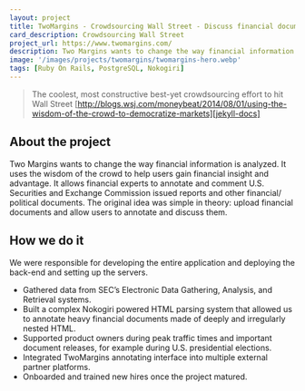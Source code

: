```yaml
---
layout: project
title: TwoMargins - Crowdsourcing Wall Street - Discuss financial documents
card_description: Crowdsourcing Wall Street
project_url: https://www.twomargins.com/
description: Two Margins wants to change the way financial information is analyzed. They use the wisdom of the crowd to help users gain financial insight and advantage.
image: '/images/projects/twomargins/twomargins-hero.webp'
tags: [Ruby On Rails, PostgreSQL, Nokogiri]
---
```

> The coolest, most constructive best-yet crowdsourcing effort to hit Wall Street
[http://blogs.wsj.com/moneybeat/2014/08/01/using-the-wisdom-of-the-crowd-to-democratize-markets][jekyll-docs]

## About the project
Two Margins wants to change the way financial information is analyzed. It uses the wisdom of the crowd to help users gain financial insight and advantage. It allows financial experts to annotate and comment U.S. Securities and Exchange Commission issued reports and other financial/ political documents. The original idea was simple in theory: upload financial documents and allow users to annotate and discuss them.

## How we do it
We were responsible for developing the entire application and deploying the back-end and setting up the servers.
* Gathered data from SEC’s Electronic Data Gathering, Analysis, and Retrieval systems.
* Built a complex Nokogiri powered HTML parsing system that allowed us to annotate heavy financial documents made of deeply and irregularly nested HTML.
* Supported product owners during peak traffic times and important document releases, for example during U.S. presidential elections.
* Integrated TwoMargins annotating interface into multiple external partner platforms.
* Onboarded and trained new hires once the project matured.

[jekyll-docs]: http://blogs.wsj.com/moneybeat/2014/08/01/using-the-wisdom-of-the-crowd-to-democratize-markets